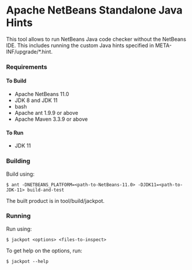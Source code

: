 <!--

    Licensed to the Apache Software Foundation (ASF) under one
    or more contributor license agreements.  See the NOTICE file
    distributed with this work for additional information
    regarding copyright ownership.  The ASF licenses this file
    to you under the Apache License, Version 2.0 (the
    "License"); you may not use this file except in compliance
    with the License.  You may obtain a copy of the License at

      http://www.apache.org/licenses/LICENSE-2.0

    Unless required by applicable law or agreed to in writing,
    software distributed under the License is distributed on an
    "AS IS" BASIS, WITHOUT WARRANTIES OR CONDITIONS OF ANY
    KIND, either express or implied.  See the License for the
    specific language governing permissions and limitations
    under the License.

-->

# Apache NetBeans Standalone Java Hints

This tool allows to run NetBeans Java code checker without the NetBeans IDE. This includes running the custom Java hints specified in META-INF/upgrade/*.hint.

### Requirements

#### To Build

* Apache NetBeans 11.0
* JDK 8 and JDK 11
* bash
* Apache ant 1.9.9 or above
* Apache Maven 3.3.9 or above

#### To Run

* JDK 11

### Building

Build using:

```
$ ant -DNETBEANS_PLATFORM=<path-to-NetBeans-11.0> -DJDK11=<path-to-JDK-11> build-and-test
```

The built product is in tool/build/jackpot.

### Running

Run using:

```
$ jackpot <options> <files-to-inspect>
```

To get help on the options, run:

```
$ jackpot --help
```
